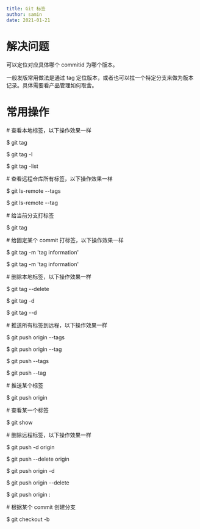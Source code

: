```yaml
title: Git 标签
author: samin
date: 2021-01-21
```

# 解决问题

可以定位对应具体哪个 commitid 为哪个版本。

一般发版常用做法是通过 tag 定位版本，或者也可以拉一个特定分支来做为版本记录。具体需要看产品管理如何取舍。

# 常用操作

\# 查看本地标签，以下操作效果一样

\$ git tag

\$ git tag -l

\$ git tag -list

\# 查看远程仓库所有标签，以下操作效果一样

\$ git ls-remote --tags

\$ git ls-remote --tag

\# 给当前分支打标签

\$ git tag <tagName>

\# 给固定某个 commit 打标签，以下操作效果一样

\$ git tag <tagName> -m 'tag information' <commitid>

\$ git tag <tagName> <commitid> -m 'tag information'

\# 删除本地标签，以下操作效果一样

\$ git tag --delete <tagName>

\$ git tag -d <tagName>

\$ git tag --d <tagName>

\# 推送所有标签到远程，以下操作效果一样

\$ git push origin --tags

\$ git push origin --tag

\$ git push --tags

\$ git push --tag

\# 推送某个标签

\$ git push origin <tagName>

\# 查看某一个标签

\$ git show <tagName>

\# 删除远程标签，以下操作效果一样

\$ git push -d origin <tagName>

\$ git push --delete origin <tagName>

\$ git push origin -d <tagName>

\$ git push origin --delete <tagName>

\$ git push origin :<tagName>

\# 根据某个 commit 创建分支

\$ git checkout <commitid> -b <branchName>